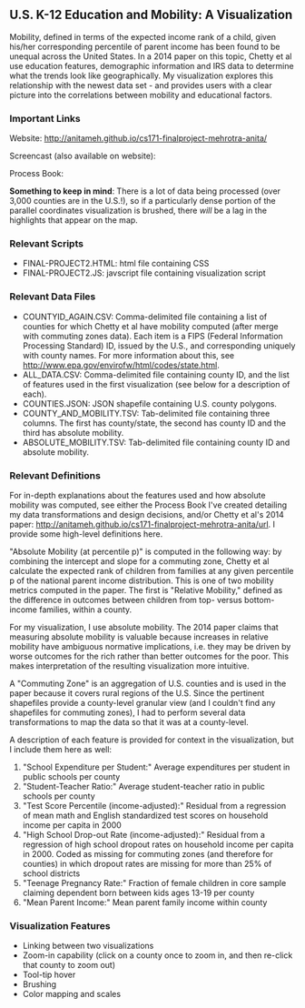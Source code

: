 ## U.S. K-12 Education and Mobility: A Visualization

Mobility, defined in terms of the expected income rank of a child, given his/her corresponding percentile of parent income has been found to be unequal across the United States. In a 2014 paper on this topic, Chetty et al use education features, demographic information and IRS data to determine what the trends look like geographically. My visualization explores this relationship with the newest data set - and provides users with a clear picture into the correlations between mobility and educational factors.

### Important Links

Website: http://anitameh.github.io/cs171-finalproject-mehrotra-anita/

Screencast (also available on website): 

Process Book: 

__Something to keep in mind__: There is a lot of data being processed (over 3,000 counties are in the U.S.!), so if a particularly dense portion of the parallel coordinates visualization is brushed, there _will_ be a lag in the highlights that appear on the map.

### Relevant Scripts
 
 * FINAL-PROJECT2.HTML: html file containing CSS
 * FINAL-PROJECT2.JS: javscript file containing visualization script

### Relevant Data Files

 * COUNTYID_AGAIN.CSV: Comma-delimited file containing a list of counties for which Chetty et al have mobility computed (after merge with commuting zones data). Each item is a FIPS (Federal Information Processing Standard) ID, issued by the U.S., and corresponding uniquely with county names. For more information about this, see http://www.epa.gov/envirofw/html/codes/state.html.
 * ALL_DATA.CSV: Comma-delimited file containing county ID, and the list of features used in the first visualization (see below for a description of each).
 * COUNTIES.JSON: JSON shapefile containing U.S. county polygons.
 * COUNTY_AND_MOBILITY.TSV: Tab-delimited file containing three columns. The first has county/state, the second has county ID and the third has absolute mobility.
 * ABSOLUTE_MOBILITY.TSV: Tab-delimited file containing county ID and absolute mobility.

### Relevant Definitions

For in-depth explanations about the features used and how absolute mobility was computed, see either the Process Book I've created detailing my data transformations and design decisions, and/or Chetty et al's 2014 paper: http://anitameh.github.io/cs171-finalproject-mehrotra-anita/url. I provide some high-level definitions here.

"Absolute Mobility (at percentile p)" is computed in the following way: by combining the intercept and slope for a commuting zone, Chetty et al calculate the expected rank of children from families at any given percentile p of the national parent income distribution. This is one of two mobility metrics computed in the paper. The first is "Relative Mobility," defined as the difference in outcomes between children from top- versus bottom-income families, within a county. 

For my visualization, I use absolute mobility. The 2014 paper claims that measuring absolute mobility is valuable because increases in relative mobility have ambiguous normative implications, i.e. they may be driven by worse outcomes for the rich rather than better outcomes for the poor. This makes interpretation of the resulting visualization more intuitive.

A "Commuting Zone" is an aggregation of U.S. counties and is used in the paper because it covers rural regions of the U.S. Since the pertinent shapefiles provide a county-level granular view (and I couldn't find any shapefiles for commuting zones), I had to perform several data transformations to map the data so that it was at a county-level.

A description of each feature is provided for context in the visualization, but I include them here as well:

1. "School Expenditure per Student:" Average expenditures per student in public schools per county
2. "Student-Teacher Ratio:" Average student-teacher ratio in public schools per county
3. "Test Score Percentile (income-adjusted):" Residual from a regression of mean math and English standardized test scores on household income per capita in 2000
4. "High School Drop-out Rate (income-adjusted):" Residual from a regression of high school dropout rates on household income per capita in 2000. Coded as missing for commuting zones (and therefore for counties) in which dropout rates are missing for more than 25% of school districts
5. "Teenage Pregnancy Rate:" Fraction of female children in core sample claiming dependent born between kids ages 13-19 per county
6. "Mean Parent Income:" Mean parent family income within county

### Visualization Features

* Linking between two visualizations
* Zoom-in capability (click on a county once to zoom in, and then re-click that county to zoom out)
* Tool-tip hover
* Brushing
* Color mapping and scales

